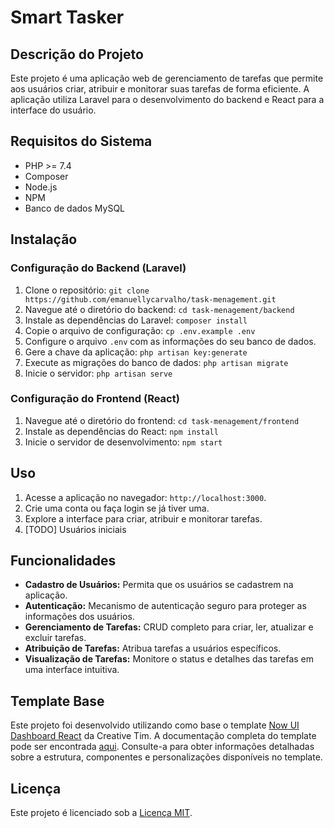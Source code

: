 # Smart Tasker

## Descrição do Projeto
Este projeto é uma aplicação web de gerenciamento de tarefas que permite aos usuários criar, atribuir e monitorar suas tarefas de forma eficiente. A aplicação utiliza Laravel para o desenvolvimento do backend e React para a interface do usuário.

## Requisitos do Sistema
- PHP >= 7.4
- Composer
- Node.js
- NPM
- Banco de dados MySQL

## Instalação

### Configuração do Backend (Laravel)
1. Clone o repositório: `git clone https://github.com/emanuellycarvalho/task-menagement.git`
2. Navegue até o diretório do backend: `cd task-menagement/backend`
3. Instale as dependências do Laravel: `composer install`
4. Copie o arquivo de configuração: `cp .env.example .env`
5. Configure o arquivo `.env` com as informações do seu banco de dados.
6. Gere a chave da aplicação: `php artisan key:generate`
7. Execute as migrações do banco de dados: `php artisan migrate`
8. Inicie o servidor: `php artisan serve`

### Configuração do Frontend (React)
1. Navegue até o diretório do frontend: `cd task-menagement/frontend`
2. Instale as dependências do React: `npm install`
3. Inicie o servidor de desenvolvimento: `npm start`

## Uso
1. Acesse a aplicação no navegador: `http://localhost:3000`.
2. Crie uma conta ou faça login se já tiver uma.
3. Explore a interface para criar, atribuir e monitorar tarefas.
4. [TODO] Usuários iniciais

## Funcionalidades
- **Cadastro de Usuários:** Permita que os usuários se cadastrem na aplicação.
- **Autenticação:** Mecanismo de autenticação seguro para proteger as informações dos usuários.
- **Gerenciamento de Tarefas:** CRUD completo para criar, ler, atualizar e excluir tarefas.
- **Atribuição de Tarefas:** Atribua tarefas a usuários específicos.
- **Visualização de Tarefas:** Monitore o status e detalhes das tarefas em uma interface intuitiva.

## Template Base
Este projeto foi desenvolvido utilizando como base o template [Now UI Dashboard React](https://demos.creative-tim.com/now-ui-dashboard-react/#/admin/dashboard) da Creative Tim.
A documentação completa do template pode ser encontrada [aqui](https://demos.creative-tim.com/now-ui-dashboard-react/#/documentation/introduction). Consulte-a para obter informações detalhadas sobre a estrutura, componentes e personalizações disponíveis no template.

## Licença
Este projeto é licenciado sob a [Licença MIT](LICENSE).
